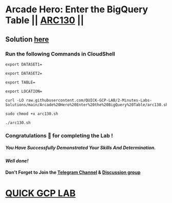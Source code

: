 # Arcade Hero: Enter the BigQuery Table || [ARC130](https://www.cloudskillsboost.google/focuses/85626?&parent=catalog) ||

## Solution [here]()

### Run the following Commands in CloudShell

```
export DATASET1=

export DATASET2=

export TABLE=

export LOCATION=
```
```
curl -LO raw.githubusercontent.com/QUICK-GCP-LAB/2-Minutes-Labs-Solutions/main/Arcade%20Hero%20Enter%20the%20BigQuery%20Table/arc130.sh

sudo chmod +x arc130.sh

./arc130.sh
```

### Congratulations 🎉 for completing the Lab !

##### *You Have Successfully Demonstrated Your Skills And Determination.*

#### *Well done!*

#### Don't Forget to Join the [Telegram Channel](https://t.me/QuickGcpLab) & [Discussion group](https://t.me/QuickGcpLabChats)

# [QUICK GCP LAB](https://www.youtube.com/@quickgcplab)